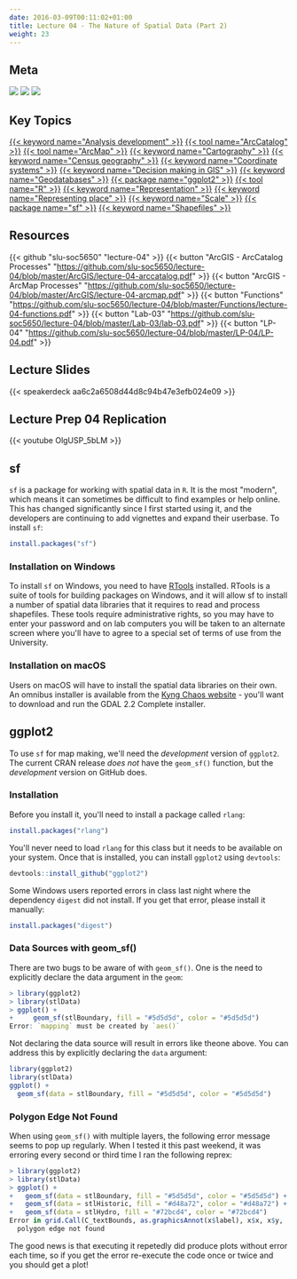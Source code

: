 ```yaml
---
date: 2016-03-09T00:11:02+01:00
title: Lecture 04 - The Nature of Spatial Data (Part 2)
weight: 23
---
```


## Meta
![](https://img.shields.io/badge/semester-spring%202018-orange.svg) ![](https://img.shields.io/badge/release-lecture-orange.svg) [![](https://img.shields.io/badge/last%20update-2018--02--12-brightgreen.svg)](https://github.com/slu-soc5650/lecture-04/blob/master/NEWS_SITE.md)

## Key Topics
[{{< keyword name="Analysis development" >}}](/topic-index/#a-d)
[{{< tool name="ArcCatalog" >}}](/topic-index/#a-d)
[{{< tool name="ArcMap" >}}](/topic-index/#a-d)
[{{< keyword name="Cartography" >}}](/topic-index/#a-d)
[{{< keyword name="Census geography" >}}](/topic-index/#q-t)
[{{< keyword name="Coordinate systems" >}}](/topic-index/#a-d)
[{{< keyword name="Decision making in GIS" >}}](/topic-index/#a-d)
[{{< keyword name="Geodatabases" >}}](/topic-index/#e-h)
[{{< package name="ggplot2" >}}](/topic-index/#q-t)
[{{< tool name="R" >}}](/topic-index/#q-t)
[{{< keyword name="Representation" >}}](/topic-index/#q-t)
[{{< keyword name="Representing place" >}}](/topic-index/#q-t)
[{{< keyword name="Scale" >}}](/topic-index/#q-t)
[{{< package name="sf" >}}](/topic-index/#q-t)
[{{< keyword name="Shapefiles" >}}](/topic-index/#q-t)

## Resources

{{< github "slu-soc5650" "lecture-04" >}}
{{< button "ArcGIS - ArcCatalog Processes" "https://github.com/slu-soc5650/lecture-04/blob/master/ArcGIS/lecture-04-arccatalog.pdf" >}}
{{< button "ArcGIS - ArcMap Processes" "https://github.com/slu-soc5650/lecture-04/blob/master/ArcGIS/lecture-04-arcmap.pdf" >}}
{{< button "Functions" "https://github.com/slu-soc5650/lecture-04/blob/master/Functions/lecture-04-functions.pdf" >}}
{{< button "Lab-03" "https://github.com/slu-soc5650/lecture-04/blob/master/Lab-03/lab-03.pdf" >}}
{{< button "LP-04" "https://github.com/slu-soc5650/lecture-04/blob/master/LP-04/LP-04.pdf" >}}

## Lecture Slides
<p> </p>
{{< speakerdeck aa6c2a6508d44d8c94b47e3efb024e09 >}}

## Lecture Prep 04 Replication
<p> </p>
{{< youtube OlgUSP_5bLM >}}

## sf
`sf` is a package for working with spatial data in `R`. It is the most "modern", which means it can sometimes be difficult to find examples or help online. This has changed significantly since I first started using it, and the developers are continuing to add vignettes and expand their userbase. To install `sf`:

```r
install.packages("sf")
```

### Installation on Windows
To install `sf` on Windows, you need to have [RTools](https://cran.r-project.org/bin/windows/Rtools/) installed. RTools is a suite of tools for building packages on Windows, and it will allow sf to install a number of spatial data libraries that it requires to read and process shapefiles. These tools require administrative rights, so you may have to enter your password and on lab computers you will be taken to an alternate screen where you'll have to agree to a special set of terms of use from the University.

### Installation on macOS
Users on macOS will have to install the spatial data libraries on their own. An omnibus installer is available from the [Kyng Chaos website](https://www.kyngchaos.com/software/frameworks) - you'll want to download and run the GDAL 2.2 Complete installer. 

## ggplot2
To use `sf` for map making, we'll need the *development* version of `ggplot2`. The current CRAN release *does not* have the `geom_sf()` function, but the *development* version on GitHub does. 

### Installation
Before you install it, you'll need to install a package called `rlang`:

```r
install.packages("rlang")
```

You'll never need to load `rlang` for this class but it needs to be available on your system. Once that is installed, you can install `ggplot2` using `devtools`:

```r
devtools::install_github("ggplot2")
```

Some Windows users reported errors in class last night where the dependency `digest` did not install. If you get that error, please install it manually:

```r
install.packages("digest")
```

### Data Sources with geom_sf()

There are two bugs to be aware of with `geom_sf()`. One is the need to explicitly declare the data argument in the `geom`:

```r
> library(ggplot2)
> library(stlData)
> ggplot() +
+     geom_sf(stlBoundary, fill = "#5d5d5d", color = "#5d5d5d")
Error: `mapping` must be created by `aes()`
```

Not declaring the data source will result in errors like theone above. You can address this by explicitly declaring the `data` argument:

```r
library(ggplot2)
library(stlData)
ggplot() +
  geom_sf(data = stlBoundary, fill = "#5d5d5d", color = "#5d5d5d")
```

### Polygon Edge Not Found
When using `geom_sf()` with multiple layers, the following error message seems to pop up regularly. When I tested it this past weekend, it was erroring every second or third time I ran the following reprex:

```r
> library(ggplot2)
> library(stlData)
> ggplot() +
+   geom_sf(data = stlBoundary, fill = "#5d5d5d", color = "#5d5d5d") +
+   geom_sf(data = stlHistoric, fill = "#d48a72", color = "#d48a72") +
+   geom_sf(data = stlHydro, fill = "#72bcd4", color = "#72bcd4")
Error in grid.Call(C_textBounds, as.graphicsAnnot(x$label), x$x, x$y,  : 
  polygon edge not found
```

The good news is that executing it repetedly did produce plots without error each time, so if you get the error re-execute the code once or twice and you should get a plot!
